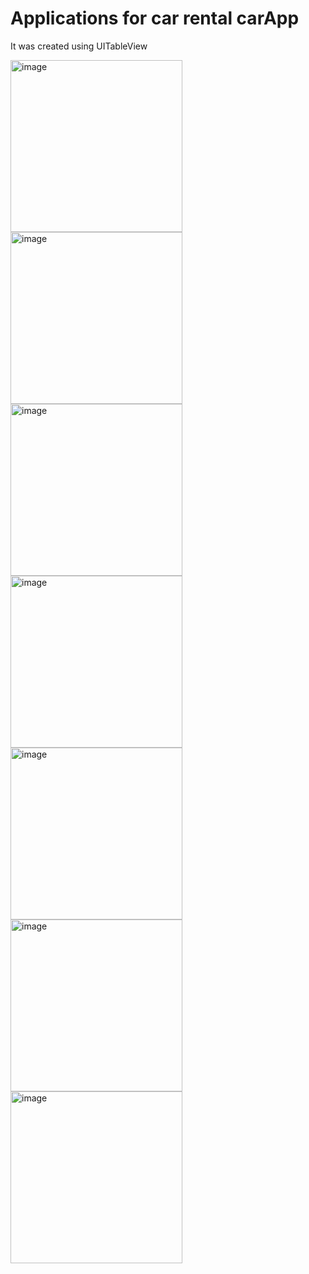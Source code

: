 # Applications for car rental carApp
It was created using UITableView

<img width="275" alt="image" src="https://user-images.githubusercontent.com/97506028/228496403-c2bdfd78-a07c-455b-95a5-f4e096161d6e.jpeg">

<img width="275" alt="image" src="https://user-images.githubusercontent.com/97506028/228494703-b623ae06-6de2-4e5b-bc47-657ac4c64b41.png">
<img width="275" alt="image" src="https://user-images.githubusercontent.com/97506028/228496023-f8017e4c-bcc4-4067-b13a-a70022b969d4.jpeg">
<img width="275" alt="image" src="https://user-images.githubusercontent.com/97506028/228496218-0e019681-56cd-4ba7-8795-70bcd1753ba2.jpeg">

<img width="275" alt="image" src="https://user-images.githubusercontent.com/97506028/228496227-186e9219-8de6-4e10-aaaa-e5021c0cc6cf.jpeg">
<img width="275" alt="image" src="https://user-images.githubusercontent.com/97506028/228496368-d87713e5-582c-413c-bfc1-03a3d4b9e58e.jpeg">
<img width="275" alt="image" src="https://user-images.githubusercontent.com/97506028/228496393-3a6e0f1f-ade8-4172-bd96-f6a207360164.jpeg">


